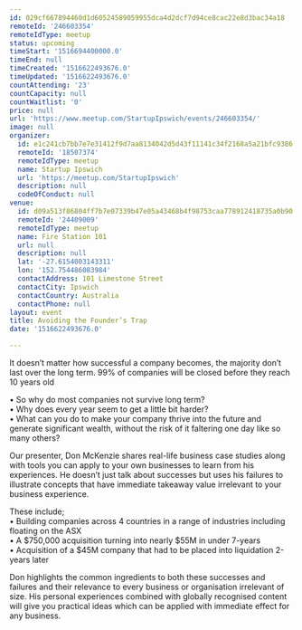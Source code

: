 ```yaml
---
id: 029cf667894460d1d60524589059955dca4d2dcf7d94ce8cac22e8d3bac34a18
remoteId: '246603354'
remoteIdType: meetup
status: upcoming
timeStart: '1516694400000.0'
timeEnd: null
timeCreated: '1516622493676.0'
timeUpdated: '1516622493676.0'
countAttending: '23'
countCapacity: null
countWaitlist: '0'
price: null
url: 'https://www.meetup.com/StartupIpswich/events/246603354/'
image: null
organizer:
  id: e1c241cb7bb7e7e31412f9d7aa8134042d5d43f11141c34f2168a5a21bfc9386
  remoteId: '18507374'
  remoteIdType: meetup
  name: Startup Ipswich
  url: 'https://meetup.com/StartupIpswich'
  description: null
  codeOfConduct: null
venue:
  id: d09a513f86804ff7b7e07339b47e05a43468b4f98753caa778912418735a0b90
  remoteId: '24409009'
  remoteIdType: meetup
  name: Fire Station 101
  url: null
  description: null
  lat: '-27.6154003143311'
  lon: '152.754486083984'
  contactAddress: 101 Limestone Street
  contactCity: Ipswich
  contactCountry: Australia
  contactPhone: null
layout: event
title: Avoiding the Founder’s Trap
date: '1516622493676.0'

---
```

<p>It doesn’t matter how successful a company becomes, the majority don’t last over the long term. 99% of companies will be closed before they reach 10 years old</p> <p>• So why do most companies not survive long term?<br/>• Why does every year seem to get a little bit harder?<br/>• What can you do to make your company thrive into the future and generate significant wealth, without the risk of it faltering one day like so many others?</p> <p>Our presenter, Don McKenzie shares real-life business case studies along with tools you can apply to your own businesses to learn from his experiences. He doesn’t just talk about successes but uses his failures to illustrate concepts that have immediate takeaway value irrelevant to your business experience.</p> <p>These include;<br/>• Building companies across 4 countries in a range of industries including floating on the ASX<br/>• A $750,000 acquisition turning into nearly $55M in under 7-years<br/>• Acquisition of a $45M company that had to be placed into liquidation 2-years later</p> <p>Don highlights the common ingredients to both these successes and failures and their relevance to every business or organisation irrelevant of size. His personal experiences combined with globally recognised content will give you practical ideas which can be applied with immediate effect for any business.</p> 
